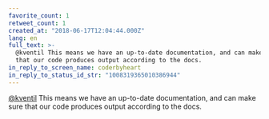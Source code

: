 ```yaml
---
favorite_count: 1
retweet_count: 1
created_at: "2018-06-17T12:04:44.000Z"
lang: en
full_text: >-
  @kventil This means we have an up-to-date documentation, and can make sure
  that our code produces output according to the docs.
in_reply_to_screen_name: coderbyheart
in_reply_to_status_id_str: "1008319365010386944"
---
```


[@kventil](https://twitter.com/kventil) This means we have an up-to-date
documentation, and can make sure that our code produces output according to the
docs.
